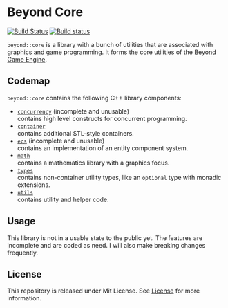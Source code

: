 # Beyond Core
[![Build Status](https://travis-ci.org/Beyond-Engine/Core.svg?branch=master)](https://travis-ci.org/Beyond-Engine/Core)
[![Build status](https://ci.appveyor.com/api/projects/status/4fd4193gbuj65w0e?svg=true)](https://ci.appveyor.com/project/LesleyLai/core)

`beyond::core` is a library with a bunch of utilities that are associated with graphics and game programming.
It forms the core utilities of the [Beyond Game Engine](https://github.com/Beyond-Engine/Beyond-Game-Engine).

## Codemap

`beyond::core` contains the following C++ library components:

* [`concurrency`](include/beyond/concurrency/)  (incomplete and unusable)
  <br /> contains high level constructs for concurrent programming.
* [`container`](include/beyond/container)
  <br /> contains additional STL-style containers.
* [`ecs`](include/beyond/ecs) (incomplete and unusable)
    <br /> contains an implementation of an entity component system.
* [`math`](include/beyond/math/)
  <br /> contains a mathematics library with a graphics focus.
* [`types`](include/beyond/types/)
  <br /> contains non-container utility types, like an
  `optional` type with monadic extensions.
* [`utils`](include/beyond/utility/)
  <br />  contains utility and helper code.

## Usage
This library is not in a usable state to the public yet.
The features are incomplete and are coded as need.
I will also make breaking changes frequently.

## License
This repository is released under Mit License. See [License](file:License) for more information.
